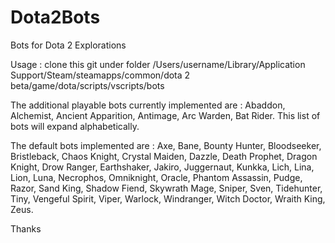 # Dota2Bots
Bots for Dota 2 Explorations

Usage : clone this git under folder /Users/username/Library/Application Support/Steam/steamapps/common/dota 2 beta/game/dota/scripts/vscripts/bots

The additional playable bots currently implemented are :
Abaddon, Alchemist, Ancient Apparition, Antimage, Arc Warden, Bat Rider.
This list of bots will expand alphabetically.

The default bots implemented are :
Axe, Bane, Bounty Hunter, Bloodseeker, Bristleback, Chaos Knight, Crystal Maiden, Dazzle, Death Prophet, Dragon Knight, Drow Ranger, Earthshaker, Jakiro, Juggernaut, Kunkka, Lich, Lina, Lion, Luna, Necrophos, Omniknight, Oracle, Phantom Assassin, Pudge, Razor, Sand King, Shadow Fiend, Skywrath Mage, Sniper, Sven, Tidehunter, Tiny, Vengeful Spirit, Viper, Warlock, Windranger, Witch Doctor, Wraith King, Zeus.

Thanks
